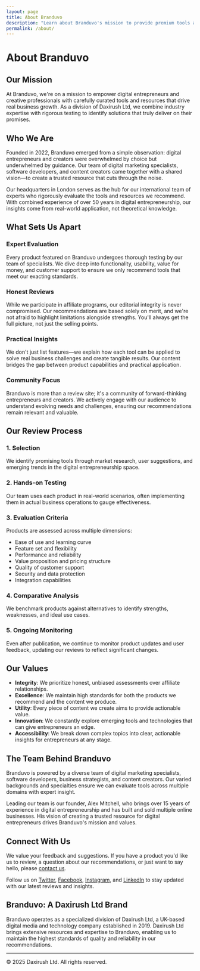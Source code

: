 ```yaml
---
layout: page
title: About Branduvo
description: "Learn about Branduvo's mission to provide premium tools and resources for digital entrepreneurs and creative professionals."
permalink: /about/
---
```


# About Branduvo

## Our Mission

At Branduvo, we're on a mission to empower digital entrepreneurs and creative professionals with carefully curated tools and resources that drive real business growth. As a division of Daxirush Ltd, we combine industry expertise with rigorous testing to identify solutions that truly deliver on their promises.

## Who We Are

Founded in 2022, Branduvo emerged from a simple observation: digital entrepreneurs and creators were overwhelmed by choice but underwhelmed by guidance. Our team of digital marketing specialists, software developers, and content creators came together with a shared vision—to create a trusted resource that cuts through the noise.

Our headquarters in London serves as the hub for our international team of experts who rigorously evaluate the tools and resources we recommend. With combined experience of over 50 years in digital entrepreneurship, our insights come from real-world application, not theoretical knowledge.

## What Sets Us Apart

### Expert Evaluation

Every product featured on Branduvo undergoes thorough testing by our team of specialists. We dive deep into functionality, usability, value for money, and customer support to ensure we only recommend tools that meet our exacting standards.

### Honest Reviews

While we participate in affiliate programs, our editorial integrity is never compromised. Our recommendations are based solely on merit, and we're not afraid to highlight limitations alongside strengths. You'll always get the full picture, not just the selling points.

### Practical Insights

We don't just list features—we explain how each tool can be applied to solve real business challenges and create tangible results. Our content bridges the gap between product capabilities and practical application.

### Community Focus

Branduvo is more than a review site; it's a community of forward-thinking entrepreneurs and creators. We actively engage with our audience to understand evolving needs and challenges, ensuring our recommendations remain relevant and valuable.

## Our Review Process

### 1. Selection

We identify promising tools through market research, user suggestions, and emerging trends in the digital entrepreneurship space.

### 2. Hands-on Testing

Our team uses each product in real-world scenarios, often implementing them in actual business operations to gauge effectiveness.

### 3. Evaluation Criteria

Products are assessed across multiple dimensions:
- Ease of use and learning curve
- Feature set and flexibility
- Performance and reliability
- Value proposition and pricing structure
- Quality of customer support
- Security and data protection
- Integration capabilities

### 4. Comparative Analysis

We benchmark products against alternatives to identify strengths, weaknesses, and ideal use cases.

### 5. Ongoing Monitoring

Even after publication, we continue to monitor product updates and user feedback, updating our reviews to reflect significant changes.

## Our Values

- **Integrity**: We prioritize honest, unbiased assessments over affiliate relationships.
- **Excellence**: We maintain high standards for both the products we recommend and the content we produce.
- **Utility**: Every piece of content we create aims to provide actionable value.
- **Innovation**: We constantly explore emerging tools and technologies that can give entrepreneurs an edge.
- **Accessibility**: We break down complex topics into clear, actionable insights for entrepreneurs at any stage.

## The Team Behind Branduvo

Branduvo is powered by a diverse team of digital marketing specialists, software developers, business strategists, and content creators. Our varied backgrounds and specialties ensure we can evaluate tools across multiple domains with expert insight.

Leading our team is our founder, Alex Mitchell, who brings over 15 years of experience in digital entrepreneurship and has built and sold multiple online businesses. His vision of creating a trusted resource for digital entrepreneurs drives Branduvo's mission and values.

## Connect With Us

We value your feedback and suggestions. If you have a product you'd like us to review, a question about our recommendations, or just want to say hello, please [contact us](/contact/).

Follow us on [Twitter](https://twitter.com/branduvo), [Facebook](https://facebook.com/branduvo), [Instagram](https://instagram.com/branduvo), and [LinkedIn](https://linkedin.com/company/branduvo) to stay updated with our latest reviews and insights.

## Branduvo: A Daxirush Ltd Brand

Branduvo operates as a specialized division of Daxirush Ltd, a UK-based digital media and technology company established in 2019. Daxirush Ltd brings extensive resources and expertise to Branduvo, enabling us to maintain the highest standards of quality and reliability in our recommendations.

---

© 2025 Daxirush Ltd. All rights reserved.
